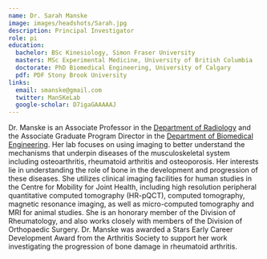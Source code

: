 ```yaml
---
name: Dr. Sarah Manske
image: images/headshots/Sarah.jpg
description: Principal Investigator
role: pi
education:
  bachelor: BSc Kinesiology, Simon Fraser University
  masters: MSc Experimental Medicine, University of British Columbia 
  doctorate: PhD Biomedical Engineering, University of Calgary
  pdf: PDF Stony Brook University
links:
  email: smanske@gmail.com
  twitter: ManSKeLab
  google-scholar: D7igaGAAAAAJ
---
```


Dr. Manske is an Associate Professor in the [Department of Radiology](https://cumming.ucalgary.ca/departments/radiology/home) and the Associate Graduate Program Director in the [Department of Biomedical Engineering](https://schulich.ucalgary.ca/biomedical/home). Her lab focuses on using imaging to better understand the mechanisms that underpin diseases of the musculoskeletal system including osteoarthritis, rheumatoid arthritis and osteoporosis. Her interests lie in understanding the role of bone in the development and progression of these diseases. She utilizes clinical imaging facilities for human studies in the Centre for Mobility for Joint Health, including high resolution peripheral quantitative computed tomography (HR-pQCT), computed tomography, magnetic resonance imaging, as well as micro-computed tomography and MRI for animal studies. She is an honorary member of the Division of Rheumatology, and also works closely with members of the Division of Orthopaedic Surgery. Dr. Manske was awarded a Stars Early Career Development Award from the Arthritis Society to support her work investigating the progression of bone damage in rheumatoid arthritis.
